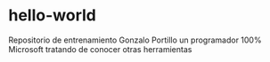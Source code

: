 # hello-world
Repositorio de entrenamiento
Gonzalo Portillo un programador 100% Microsoft tratando de conocer otras herramientas
